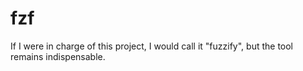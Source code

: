 fzf
===

If I were in charge of this project, I would call it "fuzzify", but the tool
remains indispensable.
